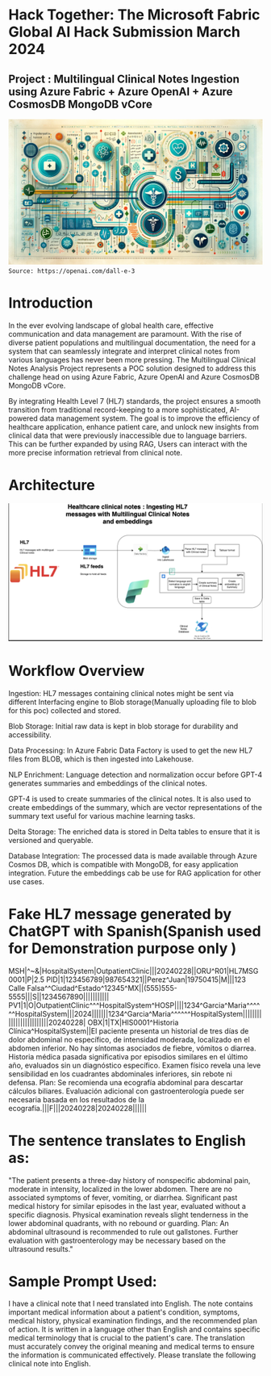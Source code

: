 # Hack Together: The Microsoft Fabric Global AI Hack Submission March 2024

## Project : Multilingual Clinical Notes Ingestion using Azure Fabric + Azure OpenAI + Azure CosmosDB MongoDB vCore

![image](assets/background.jpg)
`Source: https://openai.com/dall-e-3`

# Introduction

In the ever evolving landscape of global health care, effective communication and data management are paramount. With the rise of diverse patient populations and multilingual documentation, the need for a system that can seamlessly integrate and interpret clinical notes from various languages has never been more pressing. The Multilingual Clinical Notes Analysis Project represents a POC solution designed to address this challenge head on using Azure Fabric, Azure OpenAI and Azure CosmosDB MongoDB vCore.

By integrating Health Level 7 (HL7) standards, the project ensures a smooth transition from traditional record-keeping to a more sophisticated, AI-powered data management system. The goal is to improve the efficiency of healthcare application, enhance patient care, and unlock new insights from clinical data that were previously inaccessible due to language barriers. This can be further expanded by using RAG, Users can interact with the more precise information retrieval from clinical note.


# Architecture

![image](assets/Architecture.png)

# Workflow Overview

Ingestion: HL7 messages containing clinical notes might be sent via different Interfacing engine to Blob storage(Manually uploading file to blob for this poc) collected and stored.

Blob Storage: Initial raw data is kept in blob storage for durability and accessibility.

Data Processing: In Azure Fabric Data Factory is used to get the new HL7 files from BLOB, which is then ingested into Lakehouse.

NLP Enrichment: Language detection and normalization occur before GPT-4 generates summaries and embeddings of the clinical notes.

GPT-4 is used to create summaries of the clinical notes. It is also used to create embeddings of the summary, which are vector representations of the summary text useful for various machine learning tasks.


Delta Storage: The enriched data is stored in Delta tables to ensure that it is versioned and queryable.

Database Integration: The processed data is made available through Azure Cosmos DB, which is compatible with MongoDB, for easy application integration. Future the embeddings cab be use for  RAG application for other use cases.

# Fake HL7 message generated by ChatGPT with Spanish(Spanish used for Demonstration purpose only )

MSH|^~\&|HospitalSystem|OutpatientClinic|||20240228||ORU^R01|HL7MSG0001|P|2.5
PID|1|123456789|987654321||Perez^Juan|19750415|M|||123 Calle Falsa^^Ciudad^Estado^12345^MX||(555)555-5555|||S||1234567890|||||||||||
PV1|1|O|OutpatientClinic^^^HospitalSystem^HOSP||||1234^Garcia^Maria^^^^^^HospitalSystem|||2024|||||||1234^Garcia^Maria^^^^^^HospitalSystem|||||||||||||||||||||||||20240228|
OBX|1|TX|HIS0001^Historia Clínica^HospitalSystem||El paciente presenta un historial de tres días de dolor abdominal no específico, de intensidad moderada, localizado en el abdomen inferior. No hay síntomas asociados de fiebre, vómitos o diarrea. Historia médica pasada significativa por episodios similares en el último año, evaluados sin un diagnóstico específico. Examen físico revela una leve sensibilidad en los cuadrantes abdominales inferiores, sin rebote ni defensa. Plan: Se recomienda una ecografía abdominal para descartar cálculos biliares. Evaluación adicional con gastroenterología puede ser necesaria basada en los resultados de la ecografía.|||F|||20240228|20240228||||||

# The sentence translates to English as:

"The patient presents a three-day history of nonspecific abdominal pain, moderate in intensity, localized in the lower abdomen. There are no associated symptoms of fever, vomiting, or diarrhea. Significant past medical history for similar episodes in the last year, evaluated without a specific diagnosis. Physical examination reveals slight tenderness in the lower abdominal quadrants, with no rebound or guarding. Plan: An abdominal ultrasound is recommended to rule out gallstones. Further evaluation with gastroenterology may be necessary based on the ultrasound results."

# Sample Prompt Used:

I have a clinical note that I need translated into English. The note contains important medical information about a patient's condition, symptoms, medical history, physical examination findings, and the recommended plan of action. It is written in a language other than English and contains specific medical terminology that is crucial to the patient's care. The translation must accurately convey the original meaning and medical terms to ensure the information is communicated effectively. Please translate the following clinical note into English.













